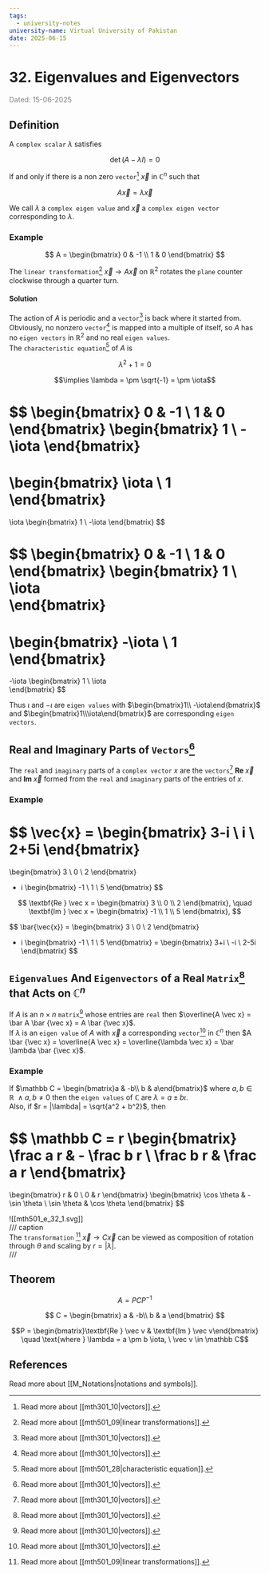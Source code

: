 ```yaml
---
tags:
  - university-notes
university-name: Virtual University of Pakistan
date: 2025-06-15
---
```


# 32. Eigenvalues and Eigenvectors

<span style="color: gray;">Dated: 15-06-2025</span>

## Definition

A `complex scalar` $\lambda$ satisfies

$$\det(A - \lambda I) = 0$$

If and only if there is a non zero `vector`[^1] $\vec x$ in $\mathbb C^n$ such that  

$$A \vec x = \lambda \vec x$$

We call $\lambda$ a `complex eigen value` and $\vec x$ a `complex eigen vector` corresponding to $\lambda$.

### Example

$$
A = 
\begin{bmatrix}
	0 & -1 \\
	1 & 0 
\end{bmatrix}
$$

The `linear transformation`[^2] $\vec x \to A \vec x$ on $\mathbb R^2$ rotates the `plane` counter clockwise through a quarter turn.

#### Solution

The action of $A$ is periodic and a `vector`[^1] is back where it started from. Obviously, no nonzero `vector`[^1] is mapped into a multiple of itself, so $A$ has no `eigen vectors` in $\mathbb R^2$ and no real `eigen values`.  
The `characteristic equation`[^3] of $A$ is  

$$\lambda^2 + 1 = 0$$

$$\implies \lambda = \pm \sqrt{-1} = \pm \iota$$

$$
\begin{bmatrix}
	0 & -1 \\
	1 & 0
\end{bmatrix}
\begin{bmatrix}
	1 \\
	-\iota
\end{bmatrix}
=
\begin{bmatrix}
	\iota \\
	1
\end{bmatrix}
=
\iota
\begin{bmatrix}
	1 \\
	-\iota
\end{bmatrix}
$$

$$
\begin{bmatrix}
	0 & -1 \\
	1 & 0
\end{bmatrix}
\begin{bmatrix}
	1 \\
	\iota	
\end{bmatrix}
=
\begin{bmatrix}
	-\iota \\
	1
\end{bmatrix}
=
-\iota
\begin{bmatrix}
	1 \\
	\iota	
\end{bmatrix}
$$

Thus $\iota$ and $- \iota$ are `eigen values` with $\begin{bmatrix}1\\ -\iota\end{bmatrix}$ and $\begin{bmatrix}1\\\iota\end{bmatrix}$ are corresponding `eigen vectors`.

## Real and Imaginary Parts of `Vectors`[^1]

The `real` and `imaginary` parts of a `complex vector` $x$ are the `vectors`[^1] $\textbf{Re } \vec x$ and $\textbf{Im } \vec x$ formed from the `real` and `imaginary` parts of the entries of $x$.

### Example

$$
\vec{x} =
\begin{bmatrix}
	3-i \\
	i \\
	2+5i
\end{bmatrix}
=
\begin{bmatrix}
	3 \\
	0 \\
	2
\end{bmatrix}
+ i
\begin{bmatrix}
	-1 \\
	1 \\
	5
\end{bmatrix}
$$

$$
\textbf{Re } \vec x =
\begin{bmatrix}
	3 \\
	0 \\
	2
\end{bmatrix}, \quad
\textbf{Im } \vec x =
\begin{bmatrix}
	-1 \\
	1 \\
	5
\end{bmatrix},
$$

$$
\bar{\vec{x}} =
\begin{bmatrix}
	3 \\
	0 \\
	2
\end{bmatrix}
- i
\begin{bmatrix}
	-1 \\
	1 \\
	5
\end{bmatrix}
=
\begin{bmatrix}
	3+i \\
	-i \\
	2-5i
\end{bmatrix}
$$

## `Eigenvalues` And `Eigenvectors` of a Real `Matrix`[^1] that Acts on $\mathbb C^n$

If $A$ is an $n \times n$ `matrix`[^1] whose entries are `real` then $\overline{A \vec x} = \bar A \bar {\vec x} = A \bar {\vec x}$.  
If $\lambda$ is an `eigen value` of $A$ with $\vec x$ a corresponding `vector`[^1] in $\mathbb C^n$ then $A \bar {\vec x} = \overline{A \vec x} = \overline{\lambda \vec x} = \bar \lambda \bar {\vec x}$.

### Example

If $\mathbb C = \begin{bmatrix}a & -b\\ b & a\end{bmatrix}$ where $a, b \in \mathbb R \ \land a, b\ne 0$ then the `eigen values` of $\mathbb C$ are $\lambda = a \pm b \iota$.  
Also, if $r = |\lambda| = \sqrt{a^2 + b^2}$, then  

$$
\mathbb C = 
r
\begin{bmatrix}
	\frac a r & - \frac b r \\
	\frac b r & \frac a r
\end{bmatrix}
=
\begin{bmatrix}
	r & 0 \\
	0 & r
\end{bmatrix}
\begin{bmatrix}
	\cos \theta & -\sin \theta \\
	\sin \theta & \cos \theta
\end{bmatrix}
$$

![[mth501_e_32_1.svg]]  
/// caption  
The `transformation` [^2] $\vec x \to C \vec x$ can be viewed as composition of rotation through $\theta$ and scaling by $r = |\lambda|$.  
///

## Theorem

$$A = PCP^{-1}$$

$$
C =
\begin{bmatrix}
	a & -b\\
	b & a
\end{bmatrix}
$$

$$P = \begin{bmatrix}\textbf{Re } \vec v & \textbf{Im } \vec v\end{bmatrix} \quad \text{where } \lambda = a \pm b \iota, \ \vec v \in \mathbb C$$

## References

Read more about [[M_Notations|notations and symbols]].

[^1]: Read more about [[mth301_10|vectors]].
[^2]: Read more about [[mth501_09|linear transformations]].
[^3]: Read more about [[mth501_28|characteristic equation]].